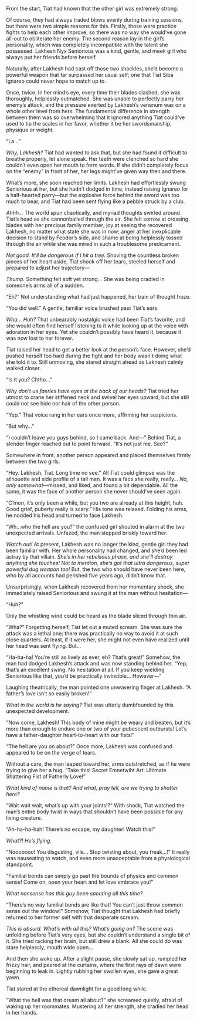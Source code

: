 From the start, Tiat had known that the other girl was extremely strong.

Of course, they had always traded blows evenly during training sessions, but there were two simple reasons for this. Firstly, those were practice fights to help each other improve, so there was no way she would’ve gone all-out to obliterate her enemy. The second reason lay in the girl’s personality, which was completely incompatible with the talent she possessed. Lakhesh Nyx Seniorious was a kind, gentle, and meek girl who always put her friends before herself.

Naturally, after Lakhesh had cast off those two shackles, she’d become a powerful weapon that far surpassed her usual self; one that Tiat Siba Ignareo could never hope to match up to.

Once, twice. In her mind’s eye, every time their blades clashed, she was thoroughly, helplessly outmatched. She was unable to perfectly parry her enemy’s attack, and the pressure exerted by Lakhesh’s venenum was on a whole other level from hers. The fundamental difference in strength between them was so overwhelming that it ignored anything Tiat could’ve used to tip the scales in her favor, whether it be her swordsmanship, physique or weight.

“La…”

<em>Why, Lakhesh?</em> Tiat had wanted to ask that, but she had found it difficult to breathe properly, let alone speak. Her teeth were clenched so hard she couldn’t even open her mouth to form words. If she didn’t completely focus on the “enemy” in front of her, her legs might’ve given way then and there.

What’s more, she soon reached her limits. Lakhesh had effortlessly swung Seniorious at her, but she hadn’t dodged in time, instead raising Ignareo for a half-hearted parry—but the explosive force behind the sword was too much to bear, and Tiat had been sent flying like a pebble struck by a club.

<em>Ahhh…</em> The world spun chaotically, and myriad thoughts swirled around Tiat’s head as she cannonballed through the air. She felt sorrow at crossing blades with her precious family member; joy at seeing the recovered Lakhesh, no matter what state she was in now; anger at her inexplicable decision to stand by Feodor’s side, and shame at being helplessly tossed through the air while she was mired in such a troublesome predicament.

<em>Not good. It’ll be dangerous if I hit a tree.</em> Shoving the countless broken pieces of her heart aside, Tiat shook off her tears, steeled herself and prepared to adjust her trajectory—

<em>Thump.</em> Something felt soft yet strong… She was being cradled in someone’s arms all of a sudden.

“Eh?” Not understanding what had just happened, her train of thought froze.

“You did well.” A gentle, familiar voice brushed past Tiat’s ears.

<em>Wha… Huh?</em> That unbearably nostalgic voice had been Tiat’s favorite, and she would often find herself listening to it while looking up at the voice with adoration in her eyes. Yet she couldn’t possibly have heard it, because it was now lost to her forever.

Tiat raised her head to get a better look at the person’s face. However, she’d pushed herself too hard during the fight and her body wasn’t doing what she told it to. Still unmoving, she stared straight ahead as Lakhesh calmly walked closer.

“Is it you? Chtho…”

<em>Why don’t us faeries have eyes at the back of our heads?</em> Tiat tried her utmost to crane her stiffened neck and swivel her eyes upward, but she still could not see hide nor hair of the other person.

“Yep.” That voice rang in her ears once more, affirming her suspicions.

“But why…”

“I couldn’t leave you guys behind, so I came back. And—” Behind Tiat, a slender finger reached out to point forward. “It’s not just me. See?”

Somewhere in front, another person appeared and placed themselves firmly between the two girls.

“Hey. Lakhesh, Tiat. Long time no see.” All Tiat could glimpse was the silhouette and side profile of a tall man. It was a face she really, really… <em>No, only somewhat</em>—missed, and liked, and found a bit dependable. All the same, it was the face of another person she never should’ve seen again.

“C’mon, it’s only been a while, but you two are already at this height, huh. Good grief, puberty really is scary.” His tone was relaxed. Folding his arms, he nodded his head and turned to face Lakhesh.

“Wh…who the hell are you?” the confused girl shouted in alarm at the two unexpected arrivals. Unfazed, the man stepped briskly toward her.

<em>Watch out!</em> At present, Lakhesh was no longer the kind, gentle girl they had been familiar with. Her whole personality had changed, and she’d been led astray by that villain. <em>She’s in her rebellious phase, and she’ll destroy anything she touches! Not to mention, she’s got that ultra dangerous, super powerful dug weapon too!</em> But, the two who should have never been here, who by all accounts had perished five years ago, didn’t know that.

Unsurprisingly, when Lakhesh recovered from her momentary shock, she immediately raised Seniorious and swung it at the man without hesitation—

“Huh?”

Only the whistling wind could be heard as the blade sliced through thin air.

“Wha?” Forgetting herself, Tiat let out a muted scream. She was sure the attack was a lethal one; there was practically no way to avoid it at such close quarters. At least, if it were her, she might not even have realized until her head was sent flying. But…

“Ha-ha-ha! You’re still as lively as ever, eh? That’s great!” Somehow, the man had dodged Lakhesh’s attack and was now standing behind her. “Yep, that’s an excellent swing. No hesitation at all. If you keep wielding Seniorious like that, you’d be practically invincible… However—”

Laughing theatrically, the man pointed one unwavering finger at Lakhesh. “A father’s love isn’t so easily broken!”

<em>What in the world is he saying?</em> Tiat was utterly dumbfounded by this unexpected development.

“Now come, Lakhesh! This body of mine might be weary and beaten, but it’s more than enough to endure one or two of your pubescent outbursts! Let’s have a father-daughter heart-to-heart with our fists!”

“The hell are you on about?” Once more, Lakhesh was confused and appeared to be on the verge of tears.

Without a care, the man leaped toward her, arms outstretched, as if he were trying to give her a hug. “Take this! Secret Emnetwiht Art: Ultimate Shattering Fist of Fatherly Love!”

<em>What kind of name</em> is <em>that? And what, pray tell, are we trying to shatter here?</em>

“Wait wait wait, what’s up with your joints!?” With shock, Tiat watched the man’s entire body twist in ways that shouldn’t have been possible for any living creature.

“Ah-ha-ha-hah! There’s no escape, my daughter! Watch this!”

<em>What?! He’s flying.</em>

“Nooooooo! You disgusting, vile… Stop twisting about, you freak…!” It really was nauseating to watch, and even more unacceptable from a physiological standpoint.

“Familial bonds can simply go past the bounds of physics and common sense! Come on, open your heart and let love embrace you!”

<em>What nonsense has this guy been spouting all this time?</em>

“There’s no way familial bonds are like that! You can’t just throw common sense out the window!” Somehow, Tiat thought that Lakhesh had briefly returned to her former self with that desperate scream.

<em>This is absurd. What’s with all this? What’s going on?</em> The scene was unfolding before Tiat’s very eyes, but she couldn’t understand a single bit of it. She tried racking her brain, but still drew a blank. All she could do was stare helplessly, mouth wide open…

And then she woke up. After a slight pause, she slowly sat up, rumpled her frizzy hair, and peered at the curtains, where the first rays of dawn were beginning to leak in. Lightly rubbing her swollen eyes, she gave a great yawn.

Tiat stared at the ethereal dawnlight for a good long while.

“What the hell was that dream all about?” she screamed quietly, afraid of waking up her roommates. Mustering all her strength, she cradled her head in her hands.
